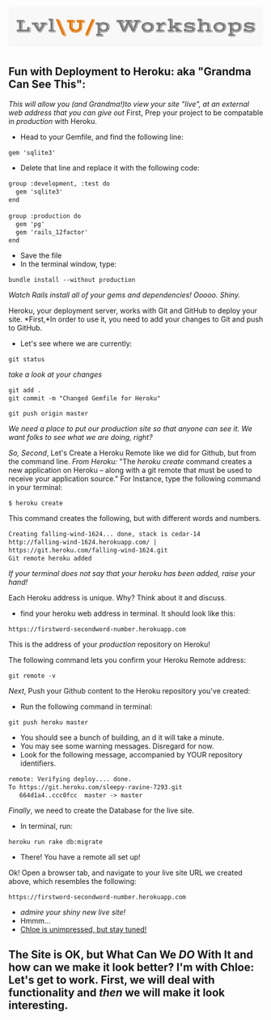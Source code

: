 ![logo](https://github.com/AlliVaughn/lvlup_curriculum/raw/master/images/logo.png)
=================================

## Fun with Deployment to Heroku: aka "Grandma Can See This": 
<!--http://docs.railsbridge.org/intro-to-rails/deploying_to_heroku-->
<!--https://devcenter.heroku.com/articles/git-->

*This will allow you (and Grandma!)to view your site "live", at an external web address that you can give out*
First, Prep your project to be compatable in *production*  with Heroku. 
* Head to your Gemfile, and find the following line: 

```
gem 'sqlite3'
```

* Delete that line and replace it with the following code: 
```
group :development, :test do
  gem 'sqlite3'
end

group :production do
  gem 'pg'
  gem 'rails_12factor'
end
```


* Save the file
* In the terminal window, type: 

```
bundle install --without production
```

*Watch Rails install all of your gems and dependencies! Ooooo. Shiny.*

Heroku, your deployment server, works with Git and GitHub to deploy your site.
*First,*In order to use it, you need to add your changes to Git and push to GitHub.

* Let's see where we are currently: 

```
git status
```

*take a look at your changes*

```
git add .
git commit -m "Changed Gemfile for Heroku"
```
```
git push origin master
```

*We need a place to put our production site so that anyone can see it.* 
*We want folks to see what we are doing, right?*

*So, Second*, Let's Create a Heroku Remote like we did for Github, but from the command line.
*From Heroku:* "The *heroku create* command creates a new application on Heroku – along
with a git remote that must be used to receive your application source."
For Instance, type the following command in your terminal: 

```
$ heroku create
```
This command creates the following, but with different words and numbers. 


```
Creating falling-wind-1624... done, stack is cedar-14
http://falling-wind-1624.herokuapp.com/ | https://git.heroku.com/falling-wind-1624.git
Git remote heroku added
```
*If your terminal does not say that your heroku has been added, raise your hand!*

Each Heroku address is unique. 
Why? Think about it and discuss.  
* find your heroku web address in terminal. It should look like this: 

```
https://firstword-secondword-number.herokuapp.com
```
This is the address of your *production* repository on Heroku! 

The following command lets you confirm your Heroku Remote address: 

 ```
 git remote -v
 ```
 
*Next*, Push your Github content to the Heroku repository you've created:  
* Run the following command in terminal: 
 ```
 git push heroku master
 ```
* You should see a bunch of building, an d it will take a minute. 
* You may see some warning messages. Disregard for now. 
* Look for the following message, accompanied by YOUR repository identifiers. 
```
remote: Verifying deploy.... done.
To https://git.heroku.com/sleepy-ravine-7293.git
   664d1a4..ccc0fcc  master -> master
```

*Finally*, we need to create the Database for the live site.
* In terminal, run: 

```
heroku run rake db:migrate
```

* There! You have a remote all set up!
  
Ok!  Open a browser tab, and navigate to your live site URL we created above, 
which resembles the following: 

```
https://firstword-secondword-number.herokuapp.com
```

* *admire your shiny new live site!* 
* Hmmm...
* [Chloe is unimpressed, but stay tuned!](https://s-media-cache-ak0.pinimg.com/736x/28/ef/20/28ef204478b114e7fb81d2bfe77444ac.jpg)

## The Site is OK, but What Can We *DO* With It and how can we make it look better? I'm with Chloe: Let's get to work. First, we will deal with functionality and *then* we will make it look interesting.
